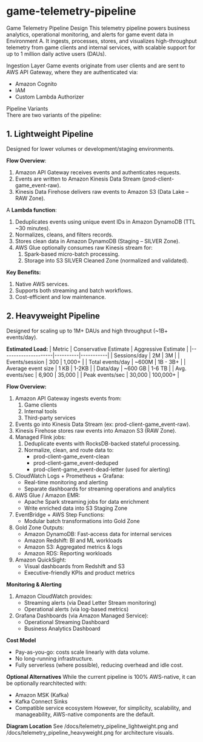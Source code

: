 # game-telemetry-pipeline
Game Telemetry Pipeline Design
This telemetry pipeline powers business analytics, operational monitoring, and alerts for game event data in Environment A. It ingests, processes, stores, and visualizes high-throughput telemetry from game clients and internal services, with scalable support for up to 1 million daily active users (DAUs).

Ingestion Layer
Game events originate from user clients and are sent to AWS API Gateway, where they are authenticated via:
- Amazon Cognito
- IAM
- Custom Lambda Authorizer  

Pipeline Variants  
There are two variants of the pipeline:

## 1. Lightweight Pipeline
Designed for lower volumes or development/staging environments.

**Flow Overview**:
1) Amazon API Gateway receives events and authenticates requests.
2) Events are written to Amazon Kinesis Data Stream (prod-client-game_event-raw).
3) Kinesis Data Firehose delivers raw events to Amazon S3 (Data Lake – RAW Zone).

A **Lambda function**:
1) Deduplicates events using unique event IDs in Amazon DynamoDB (TTL ~30 minutes).
2) Normalizes, cleans, and filters records.
3) Stores clean data in Amazon DynamoDB (Staging – SILVER Zone).
4) AWS Glue optionally consumes raw Kinesis stream for:  
    1) Spark-based micro-batch processing.
    2) Storage into S3 SILVER Cleaned Zone (normalized and validated).

**Key Benefits:**
1) Native AWS services.
2) Supports both streaming and batch workflows.
3) Cost-efficient and low maintenance.

## 2. Heavyweight Pipeline
Designed for scaling up to 1M+ DAUs and high throughput (~1B+ events/day).

**Estimated Load:**
| Metric | Conservative Estimate | Aggressive Estimate |
|---------------------|----------|-----------|
| Sessions/day        | 2M       | 3M        |
| Events/session      | 300      | 1,000+    |
| Total events/day    | ~600M    | 1B - 3B+  |
| Average event size  | 1 KB     | 1-2KB     |
| Data/day            | ~600 GB  | 1-6 TB    |
| Avg. events/sec     | 6,900    | 35,000    |
| Peak events/sec     | 30,000   | 100,000+  |

**Flow Overview:**  
1. Amazon API Gateway ingests events from:
    1) Game clients
    2) Internal tools
    3) Third-party services
2. Events go into Kinesis Data Stream (ex: prod-client-game_event-raw).
3. Kinesis Firehose stores raw events into Amazon S3 (RAW Zone).
4. Managed Flink jobs:
    1. Deduplicate events with RocksDB-backed stateful processing.
    2. Normalize, clean, and route data to:
        - prod-client-game_event-clean
        - prod-client-game_event-deduped
        - prod-client-game_event-dead-letter (used for alerting)
5. CloudWatch Logs + Prometheus + Grafana:
    - Real-time monitoring and alerting
    - Separate dashboards for streaming operations and analytics
8. AWS Glue / Amazon EMR:
    - Apache Spark streaming jobs for data enrichment
    - Write enriched data into S3 Staging Zone
11. EventBridge + AWS Step Functions:
    - Modular batch transformations into Gold Zone
12. Gold Zone Outputs:
    - Amazon DynamoDB: Fast-access data for internal services
    - Amazon Redshift: BI and ML workloads
    - Amazon S3: Aggregated metrics & logs
    - Amazon RDS: Reporting workloads
13. Amazon QuickSight:
    - Visual dashboards from Redshift and S3
    - Executive-friendly KPIs and product metrics

**Monitoring & Alerting**
1. Amazon CloudWatch provides:
    - Streaming alerts (via Dead Letter Stream monitoring)
    - Operational alerts (via log-based metrics)
2. Grafana Dashboards (via Amazon Managed Service):
    - Operational Streaming Dashboard
    - Business Analytics Dashboard

**Cost Model**
- Pay-as-you-go: costs scale linearly with data volume.
- No long-running infrastructure.
- Fully serverless (where possible), reducing overhead and idle cost.

**Optional Alternatives**
While the current pipeline is 100% AWS-native, it can be optionally rearchitected with:
- Amazon MSK (Kafka)
- Kafka Connect Sinks
- Compatible service ecosystem
However, for simplicity, scalability, and manageability, AWS-native components are the default.

**Diagram Location**
See /docs/telemetry_pipeline_lightweight.png and /docs/telemetry_pipeline_heavyweight.png for architecture visuals.  